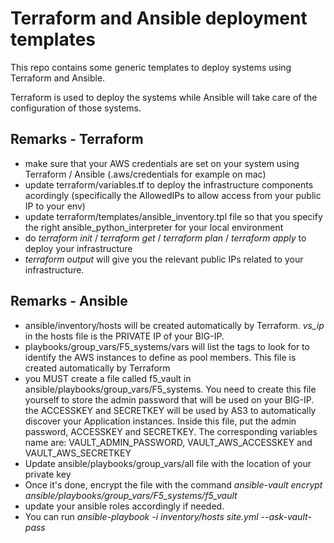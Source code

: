 Terraform and Ansible deployment templates
==========================================

This repo contains some generic templates to deploy systems using Terraform and Ansible.

Terraform is used to deploy the systems while Ansible will take care of the configuration of those systems.

Remarks - Terraform
-------------------

* make sure that your AWS credentials are set on your system using Terraform / Ansible (.aws/credentials for example on mac)
* update terraform/variables.tf to deploy the infrastructure components acordingly (specifically the AllowedIPs to allow access from your public IP to your env)
* update terraform/templates/ansible_inventory.tpl file so that you specify the right ansible_python_interpreter for your local environment 
* do *terraform init* / *terraform get* / *terraform plan* / *terraform apply* to deploy your infrastructure
* *terraform output* will give you the relevant public IPs related to your infrastructure.

Remarks - Ansible
-----------------

* ansible/inventory/hosts will be created automatically by Terraform. *vs_ip* in the hosts file is the PRIVATE IP of your BIG-IP.
* playbooks/group_vars/F5_systems/vars will list the tags to look for to identify the AWS instances to define as pool members. This file is created automatically by Terraform
* you MUST create a file called f5_vault in ansible/playbooks/group_vars/F5_systems. You need to create this file yourself to store the admin password that will be used on your BIG-IP. the ACCESSKEY and SECRETKEY will be used by AS3 to automatically discover your Application instances.  Inside this file, put the admin password, ACCESSKEY and SECRETKEY. The corresponding variables name are: VAULT_ADMIN_PASSWORD, VAULT_AWS_ACCESSKEY and VAULT_AWS_SECRETKEY
* Update ansible/playbooks/group_vars/all file with the location of your private key
* Once it's done, encrypt the file with the command *ansible-vault encrypt ansible/playbooks/group_vars/F5_systems/f5_vault*
* update your ansible roles accordingly if needed.
* You can run *ansible-playbook -i inventory/hosts site.yml --ask-vault-pass*